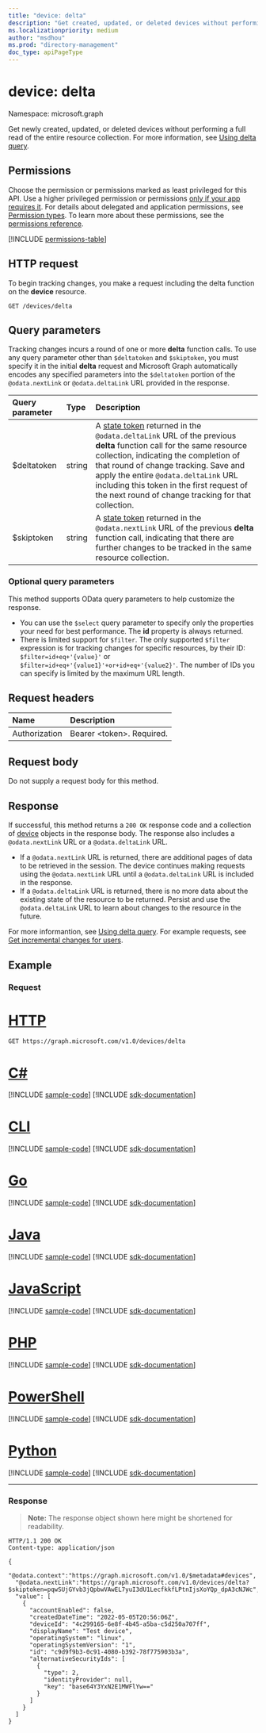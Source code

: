 ```yaml
---
title: "device: delta"
description: "Get created, updated, or deleted devices without performing a full read of the entire resource collection."
ms.localizationpriority: medium
author: "msdhou"
ms.prod: "directory-management"
doc_type: apiPageType
---
```


# device: delta

Namespace: microsoft.graph

Get newly created, updated, or deleted devices without performing a full read of the entire resource collection. For more information, see [Using delta query](/graph/delta-query-overview).

## Permissions

Choose the permission or permissions marked as least privileged for this API. Use a higher privileged permission or permissions [only if your app requires it](/graph/permissions-overview#best-practices-for-using-microsoft-graph-permissions). For details about delegated and application permissions, see [Permission types](/graph/permissions-overview#permission-types). To learn more about these permissions, see the [permissions reference](/graph/permissions-reference).


<!-- { "blockType": "permissions", "name": "device_delta" } -->
[!INCLUDE [permissions-table](../includes/permissions/device-delta-permissions.md)]

## HTTP request
To begin tracking changes, you make a request including the delta function on the **device** resource. 

<!-- { "blockType": "ignored" } -->
```http
GET /devices/delta
```

## Query parameters

Tracking changes incurs a round of one or more **delta** function calls. To use any query parameter other than `$deltatoken` and `$skiptoken`, you must specify it in the initial **delta** request and Microsoft Graph automatically encodes any specified parameters into the `$deltatoken` portion of the `@odata.nextLink` or `@odata.deltaLink` URL provided in the response.

| Query parameter	   | Type	|Description|
|:---------------|:--------|:----------|
| $deltatoken | string | A [state token](/graph/delta-query-overview) returned in the `@odata.deltaLink` URL of the previous **delta** function call for the same resource collection, indicating the completion of that round of change tracking. Save and apply the entire `@odata.deltaLink` URL including this token in the first request of the next round of change tracking for that collection.|
| $skiptoken | string | A [state token](/graph/delta-query-overview) returned in the `@odata.nextLink` URL of the previous **delta** function call, indicating that there are further changes to be tracked in the same resource collection. |

### Optional query parameters

This method supports OData query parameters to help customize the response.

- You can use the `$select` query parameter to specify only the properties your need for best performance. The **id** property is always returned.
- There is limited support for `$filter`. The only supported `$filter` expression is for tracking changes for specific resources, by their ID:  `$filter=id+eq+'{value}'` or `$filter=id+eq+'{value1}'+or+id+eq+'{value2}'`. The number of IDs you can specify is limited by the maximum URL length.


## Request headers
| Name       | Description|
|:---------------|:----------|
| Authorization  | Bearer &lt;token&gt;. Required.|

## Request body
Do not supply a request body for this method.

## Response

If successful, this method returns a `200 OK` response code and a collection of [device](../resources/device.md) objects in the response body. The response also includes a `@odata.nextLink` URL or a `@odata.deltaLink` URL.

- If a `@odata.nextLink` URL is returned, there are additional pages of data to be retrieved in the session. The device continues making requests using the `@odata.nextLink` URL until a `@odata.deltaLink` URL is included in the response.
- If a `@odata.deltaLink` URL is returned, there is no more data about the existing state of the resource to be returned. Persist and use the `@odata.deltaLink` URL to learn about changes to the resource in the future.

For more informantion, see [Using delta query](/graph/delta-query-overview). For example requests, see [Get incremental changes for users](/graph/delta-query-users).

## Example
### Request


# [HTTP](#tab/http)
<!-- {
  "blockType": "request",
  "name": "device_delta"
}-->
```msgraph-interactive
GET https://graph.microsoft.com/v1.0/devices/delta
```

# [C#](#tab/csharp)
[!INCLUDE [sample-code](../includes/snippets/csharp/device-delta-csharp-snippets.md)]
[!INCLUDE [sdk-documentation](../includes/snippets/snippets-sdk-documentation-link.md)]

# [CLI](#tab/cli)
[!INCLUDE [sample-code](../includes/snippets/cli/device-delta-cli-snippets.md)]
[!INCLUDE [sdk-documentation](../includes/snippets/snippets-sdk-documentation-link.md)]

# [Go](#tab/go)
[!INCLUDE [sample-code](../includes/snippets/go/device-delta-go-snippets.md)]
[!INCLUDE [sdk-documentation](../includes/snippets/snippets-sdk-documentation-link.md)]

# [Java](#tab/java)
[!INCLUDE [sample-code](../includes/snippets/java/device-delta-java-snippets.md)]
[!INCLUDE [sdk-documentation](../includes/snippets/snippets-sdk-documentation-link.md)]

# [JavaScript](#tab/javascript)
[!INCLUDE [sample-code](../includes/snippets/javascript/device-delta-javascript-snippets.md)]
[!INCLUDE [sdk-documentation](../includes/snippets/snippets-sdk-documentation-link.md)]

# [PHP](#tab/php)
[!INCLUDE [sample-code](../includes/snippets/php/device-delta-php-snippets.md)]
[!INCLUDE [sdk-documentation](../includes/snippets/snippets-sdk-documentation-link.md)]

# [PowerShell](#tab/powershell)
[!INCLUDE [sample-code](../includes/snippets/powershell/device-delta-powershell-snippets.md)]
[!INCLUDE [sdk-documentation](../includes/snippets/snippets-sdk-documentation-link.md)]

# [Python](#tab/python)
[!INCLUDE [sample-code](../includes/snippets/python/device-delta-python-snippets.md)]
[!INCLUDE [sdk-documentation](../includes/snippets/snippets-sdk-documentation-link.md)]

---

### Response
>**Note:** The response object shown here might be shortened for readability.
<!-- { 
  "blockType": "response",
  "truncated": true,
  "@odata.type": "microsoft.graph.device",
  "isCollection": true 
} --> 
```http
HTTP/1.1 200 OK
Content-type: application/json

{
  "@odata.context":"https://graph.microsoft.com/v1.0/$metadata#devices",
  "@odata.nextLink":"https://graph.microsoft.com/v1.0/devices/delta?$skiptoken=pqwSUjGYvb3jQpbwVAwEL7yuI3dU1LecfkkfLPtnIjsXoYQp_dpA3cNJWc",
  "value": [
    {
      "accountEnabled": false,
      "createdDateTime": "2022-05-05T20:56:06Z",
      "deviceId": "4c299165-6e8f-4b45-a5ba-c5d250a707ff",
      "displayName": "Test device",
      "operatingSystem": "linux",
      "operatingSystemVersion": "1",
      "id": "c9d9f9b3-0c91-4080-b392-78f775903b3a",
      "alternativeSecurityIds": [
        {
          "type": 2,
          "identityProvider": null,
          "key": "base64Y3YxN2E1MWFlYw=="
        }
      ]
    }
  ]
}
```

<!-- uuid: 8fcb5dbc-d5aa-4681-8e31-b001d5168d79
2015-10-25 14:57:30 UTC -->
<!--
{
  "type": "#page.annotation",
  "description": "device: delta",
  "keywords": "",
  "section": "documentation",
  "tocPath": "",
  "suppressions": [
  ]
}
-->

